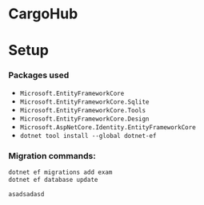 # CargoHub

# Setup

### **Packages used**

- `Microsoft.EntityFrameworkCore`
- `Microsoft.EntityFrameworkCore.Sqlite`
- `Microsoft.EntityFrameworkCore.Tools`
- `Microsoft.EntityFrameworkCore.Design`
- `Microsoft.AspNetCore.Identity.EntityFrameworkCore`
- `dotnet tool install --global dotnet-ef`

### **Migration commands**:
```bash
dotnet ef migrations add exam
dotnet ef database update

asadsadasd
```